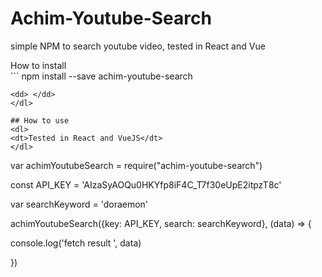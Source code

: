 # Achim-Youtube-Search
simple NPM to search youtube video,  tested in React and Vue

<dl>
  <dt>How to install</dt>
  ```
  npm install --save achim-youtube-search

  ```
  <dd> </dd>
</dl>

## How to use
<dl>
  <dt>Tested in React and VueJS</dt>
</dl>

```

var achimYoutubeSearch = require("achim-youtube-search")

const API_KEY = 'AIzaSyAOQu0HKYfp8iF4C_T7f30eUpE2itpzT8c'

var searchKeyword = 'doraemon'


achimYoutubeSearch({key: API_KEY, search: searchKeyword}, (data) => {

console.log('fetch result ', data)

})

```
